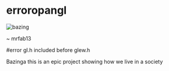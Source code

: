 # erroropangl

![bazing](https://www.thegatewayonline.ca/wp-content/uploads/2019/01/we-live-in-a-society-chad-stands-no-chance-36202772.v1-780x405.png)

~ mrfab13

#error gl.h included before glew.h

Bazinga this is an epic project showing how we live in a society
